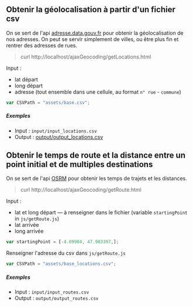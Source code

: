## Obtenir la géolocalisation à partir d'un fichier csv
On se sert de l'api [adresse.data.gouv.fr](https://adresse.data.gouv.fr/api) pour obtenir la géolocalisation de nos adresses. On peut se servir simplement de villes, ou être plus fin et rentrer des adresses de rues.
> curl http://localhost/ajaxGeocoding/getLocations.html

Input :
- lat départ
- long départ
- adresse (tout ensemble dans une cellule, au format `n° rue` - `commune`)

```js
var CSVPath = "assets/base.csv";
```

##### Exemples
- Input : `input/input_locations.csv`
- Output : [output/output_locations.csv](output/output_locations.csv)

## Obtenir le temps de route et la distance entre un point initial et de multiples destinations
On se sert de l'api [OSRM](http://project-osrm.org/docs/v5.15.2/api/#general-options) pour obtenir les temps de trajets et les distances.
> curl http://localhost/ajaxGeocoding/getRoute.html

Input :
- lat et long départ ― à renseigner dans le fichier (variable `startingPoint` in `js/getRoute.js`)
- lat arrivée
- long arrivée

```js
var startingPoint = [-4.09904, 47.983397,];
```

Renseigner l'adresse du csv dans `js/getRoute.js`

```js
var CSVPath = "assets/base_locations.csv";
```

##### Exemples
- Input : `input/input_routes.csv`
- Output : `output/output_routes.csv`
